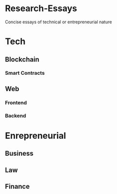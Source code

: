 # Research-Essays

Concise essays of technical or entrepreneurial nature

# Tech

## Blockchain

### Smart Contracts

## Web

### Frontend

### Backend

# Enrepreneurial

## Business

## Law

## Finance

